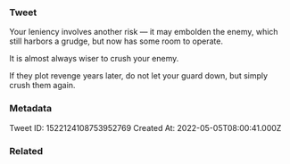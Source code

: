 ### Tweet
Your leniency involves another risk — it may embolden the enemy, which still harbors a grudge, but now has some room to operate.

It is almost always wiser to crush your enemy.

If they plot revenge years later, do not let your guard down, but simply crush them again.

### Metadata
Tweet ID: 1522124108753952769
Created At: 2022-05-05T08:00:41.000Z

### Related

